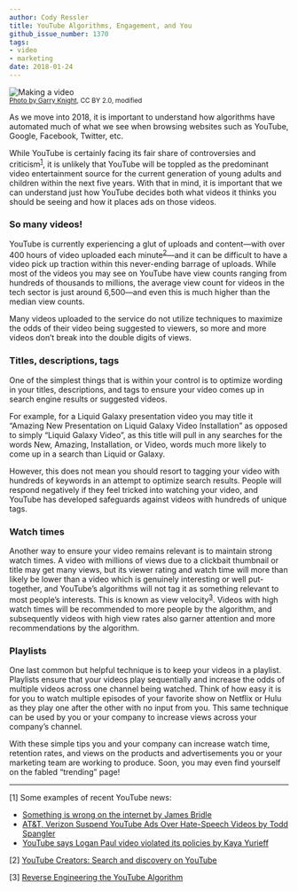 ```yaml
---
author: Cody Ressler
title: YouTube Algorithms, Engagement, and You
github_issue_number: 1370
tags:
- video
- marketing
date: 2018-01-24
---
```


<img src="/blog/2018/01/youtube-algorithms-engagement-and-you/image-0.jpg" alt="Making a video"><br/>
<small>[Photo by Garry Knight](https://www.flickr.com/photos/garryknight/5519583998/), CC BY 2.0, modified</small>

As we move into 2018, it is important to understand how algorithms have automated much of what we see when browsing websites such as YouTube, Google, Facebook, Twitter, etc.

While YouTube is certainly facing its fair share of controversies and criticism<sup><a href="#footnotes">1</a></sup>, it is unlikely that YouTube will be toppled as the predominant video entertainment source for the current generation of young adults and children within the next five years. With that in mind, it is important that we can understand just how YouTube decides both what videos it thinks you should be seeing and how it places ads on those videos.

### So many videos!

YouTube is currently experiencing a glut of uploads and content—​with over 400 hours of video uploaded each minute<sup><a href="#footnotes">2</a></sup>—​and it can be difficult to have a video pick up traction within this never-ending barrage of uploads. While most of the videos you may see on YouTube have view counts ranging from hundreds of thousands to millions, the average view count for videos in the tech sector is just around 6,500—​and even this is much higher than the median view counts.

Many videos uploaded to the service do not utilize techniques to maximize the odds of their video being suggested to viewers, so more and more videos don’t break into the double digits of views.

### Titles, descriptions, tags

One of the simplest things that is within your control is to optimize wording in your titles, descriptions, and tags to ensure your video comes up in search engine results or suggested videos.

For example, for a Liquid Galaxy presentation video you may title it “Amazing New Presentation on Liquid Galaxy Video Installation” as opposed to simply “Liquid Galaxy Video”, as this title will pull in any searches for the words New, Amazing, Installation, or Video, words much more likely to come up in a search than Liquid or Galaxy.

However, this does not mean you should resort to tagging your video with hundreds of keywords in an attempt to optimize search results. People will respond negatively if they feel tricked into watching your video, and YouTube has developed safeguards against videos with hundreds of unique tags.

### Watch times

Another way to ensure your video remains relevant is to maintain strong watch times. A video with millions of views due to a clickbait thumbnail or title may get many views, but its viewer rating and watch time will more than likely be lower than a video which is genuinely interesting or well put-together, and YouTube’s algorithms will not tag it as something relevant to most people’s interests. This is known as view velocity<sup><a href="#footnotes">3</a></sup>. Videos with high watch times will be recommended to more people by the algorithm, and subsequently videos with high view rates also garner attention and more recommendations by the algorithm.

### Playlists

One last common but helpful technique is to keep your videos in a playlist. Playlists ensure that your videos play sequentially and increase the odds of multiple videos across one channel being watched. Think of how easy it is for you to watch multiple episodes of your favorite show on Netflix or Hulu as they play one after the other with no input from you. This same technique can be used by you or your company to increase views across your company’s channel.

With these simple tips you and your company can increase watch time, retention rates, and views on the products and advertisements you or your marketing team are working to produce. Soon, you may even find yourself on the fabled “trending” page!

-----

<div id="footnotes"></div>

[1] Some examples of recent YouTube news:

* [Something is wrong on the internet by James Bridle](https://medium.com/@jamesbridle/something-is-wrong-on-the-internet-c39c471271d2)
* [AT&T, Verizon Suspend YouTube Ads Over Hate-Speech Videos by Todd Spangler](http://variety.com/2017/digital/news/att-youtube-advertising-terrorism-hate-videos-1202014165/)
* [YouTube says Logan Paul video violated its policies by Kaya Yurieff](http://money.cnn.com/2018/01/02/technology/logan-paul-youtube-response/index.html)

[2] [YouTube Creators: Search and discovery on YouTube](https://creatoracademy.youtube.com/page/lesson/discovery?hl=en-GB#yt-creators-strategies-1)

[3] [Reverse Engineering the YouTube Algorithm](http://www.tubefilter.com/2016/06/23/reverse-engineering-youtube-algorithm/)
